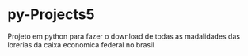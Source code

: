 # py-Projects5
Projeto em python para fazer o download de todas as madalidades das lorerias da caixa economica federal no brasil.
